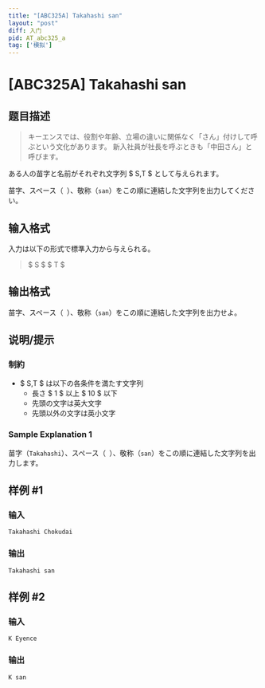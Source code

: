 ```yaml
---
title: "[ABC325A] Takahashi san"
layout: "post"
diff: 入门
pid: AT_abc325_a
tag: ['模拟']
---
```


# [ABC325A] Takahashi san

## 题目描述

[problemUrl]: https://atcoder.jp/contests/abc325/tasks/abc325_a

> キーエンスでは、役割や年齢、立場の違いに関係なく「さん」付けして呼ぶという文化があります。 新入社員が社長を呼ぶときも「中田さん」と呼びます。

ある人の苗字と名前がそれぞれ文字列 $ S,T $ として与えられます。

苗字、スペース（` `）、敬称（`san`）をこの順に連結した文字列を出力してください。

## 输入格式

入力は以下の形式で標準入力から与えられる。

> $ S $ $ T $

## 输出格式

苗字、スペース（` `）、敬称（`san`）をこの順に連結した文字列を出力せよ。

## 说明/提示

### 制約

- $ S,T $ は以下の各条件を満たす文字列
  - 長さ $ 1 $ 以上 $ 10 $ 以下
  - 先頭の文字は英大文字
  - 先頭以外の文字は英小文字
 
### Sample Explanation 1

苗字（`Takahashi`）、スペース（` `）、敬称（`san`）をこの順に連結した文字列を出力します。

## 样例 #1

### 输入

```
Takahashi Chokudai
```

### 输出

```
Takahashi san
```

## 样例 #2

### 输入

```
K Eyence
```

### 输出

```
K san
```

